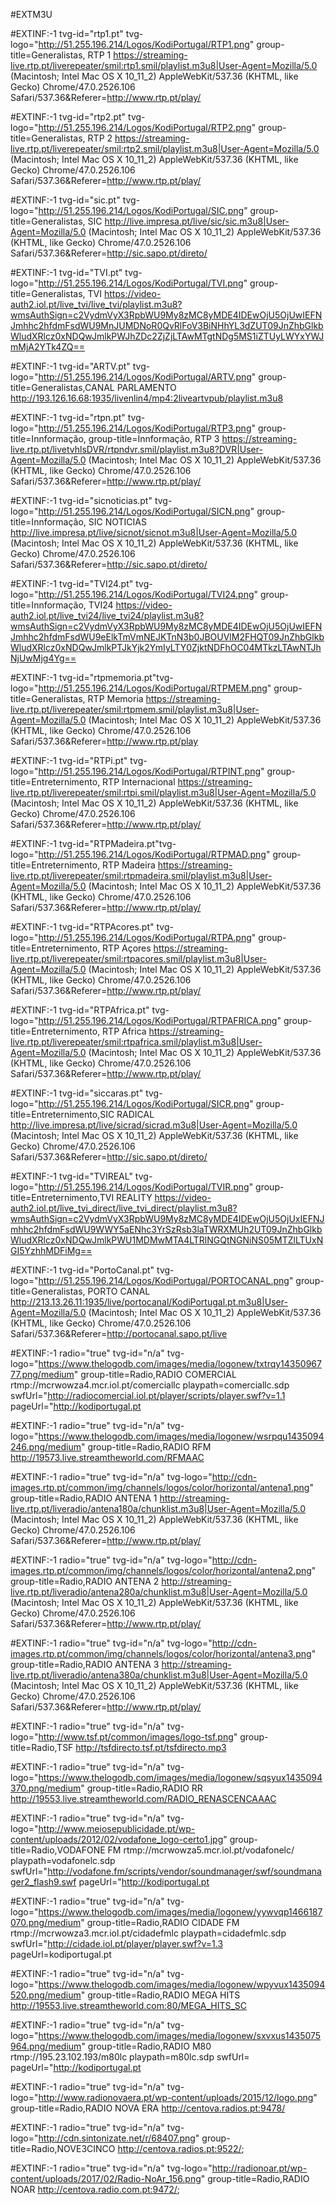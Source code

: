#EXTM3U

#EXTINF:-1 tvg-id="rtp1.pt" tvg-logo="http://51.255.196.214/Logos/KodiPortugal/RTP1.png" group-title=Generalistas, RTP 1 
https://streaming-live.rtp.pt/liverepeater/smil:rtp1.smil/playlist.m3u8|User-Agent=Mozilla/5.0 (Macintosh; Intel Mac OS X 10_11_2) AppleWebKit/537.36 (KHTML, like Gecko) Chrome/47.0.2526.106 Safari/537.36&Referer=http://www.rtp.pt/play/

#EXTINF:-1 tvg-id="rtp2.pt" tvg-logo="http://51.255.196.214/Logos/KodiPortugal/RTP2.png" group-title=Generalistas, RTP 2 
https://streaming-live.rtp.pt/liverepeater/smil:rtp2.smil/playlist.m3u8|User-Agent=Mozilla/5.0 (Macintosh; Intel Mac OS X 10_11_2) AppleWebKit/537.36 (KHTML, like Gecko) Chrome/47.0.2526.106 Safari/537.36&Referer=http://www.rtp.pt/play/

#EXTINF:-1 tvg-id="sic.pt" tvg-logo="http://51.255.196.214/Logos/KodiPortugal/SIC.png" group-title=Generalistas, SIC
http://live.impresa.pt/live/sic/sic.m3u8|User-Agent=Mozilla/5.0 (Macintosh; Intel Mac OS X 10_11_2) AppleWebKit/537.36 (KHTML, like Gecko) Chrome/47.0.2526.106 Safari/537.36&Referer=http://sic.sapo.pt/direto/

#EXTINF:-1 tvg-id="TVI.pt" tvg-logo="http://51.255.196.214/Logos/KodiPortugal/TVI.png" group-title=Generalistas, TVI 
https://video-auth2.iol.pt/live_tvi/live_tvi/playlist.m3u8?wmsAuthSign=c2VydmVyX3RpbWU9My8zMC8yMDE4IDEwOjU5OjUwIEFNJmhhc2hfdmFsdWU9MnJUMDNoR0QvRlFoV3BiNHhYL3dZUT09JnZhbGlkbWludXRlcz0xNDQwJmlkPWJhZDc2ZjZjLTAwMTgtNDg5MS1iZTUyLWYxYWJmMjA2YTk4ZQ==

#EXTINF:-1 tvg-id="ARTV.pt" tvg-logo="http://51.255.196.214/Logos/KodiPortugal/ARTV.png" group-title=Generalistas,CANAL PARLAMENTO
http://193.126.16.68:1935/livenlin4/mp4:2liveartvpub/playlist.m3u8

#EXTINF:-1 tvg-id="rtpn.pt" tvg-logo="http://51.255.196.214/Logos/KodiPortugal/RTP3.png" group-title=Innformação, group-title=Innformação, RTP 3 
https://streaming-live.rtp.pt/livetvhlsDVR/rtpndvr.smil/playlist.m3u8?DVR|User-Agent=Mozilla/5.0 (Macintosh; Intel Mac OS X 10_11_2) AppleWebKit/537.36 (KHTML, like Gecko) Chrome/47.0.2526.106 Safari/537.36&Referer=http://www.rtp.pt/play/

#EXTINF:-1 tvg-id="sicnoticias.pt" tvg-logo="http://51.255.196.214/Logos/KodiPortugal/SICN.png" group-title=Innformação, SIC NOTICIAS
http://live.impresa.pt/live/sicnot/sicnot.m3u8|User-Agent=Mozilla/5.0 (Macintosh; Intel Mac OS X 10_11_2) AppleWebKit/537.36 (KHTML, like Gecko) Chrome/47.0.2526.106 Safari/537.36&Referer=http://sic.sapo.pt/direto/

#EXTINF:-1 tvg-id="TVI24.pt" tvg-logo="http://51.255.196.214/Logos/KodiPortugal/TVI24.png" group-title=Innformação, TVI24 
https://video-auth2.iol.pt/live_tvi24/live_tvi24/playlist.m3u8?wmsAuthSign=c2VydmVyX3RpbWU9My8zMC8yMDE4IDEwOjU5OjUwIEFNJmhhc2hfdmFsdWU9eElkTmVmNEJKTnN3b0JBOUVlM2FHQT09JnZhbGlkbWludXRlcz0xNDQwJmlkPTJkYjk2YmIyLTY0ZjktNDFhOC04MTkzLTAwNTJhNjUwMjg4Yg==

#EXTINF:-1 tvg-id="rtpmemoria.pt"tvg-logo="http://51.255.196.214/Logos/KodiPortugal/RTPMEM.png" group-title=Generalistas, RTP Memoria 
https://streaming-live.rtp.pt/liverepeater/smil:rtpmem.smil/playlist.m3u8|User-Agent=Mozilla/5.0 (Macintosh; Intel Mac OS X 10_11_2) AppleWebKit/537.36 (KHTML, like Gecko) Chrome/47.0.2526.106 Safari/537.36&Referer=http://www.rtp.pt/play

#EXTINF:-1 tvg-id="RTPi.pt" tvg-logo="http://51.255.196.214/Logos/KodiPortugal/RTPINT.png" group-title=Entreternimento, RTP Internacional
https://streaming-live.rtp.pt/liverepeater/smil:rtpi.smil/playlist.m3u8|User-Agent=Mozilla/5.0 (Macintosh; Intel Mac OS X 10_11_2) AppleWebKit/537.36 (KHTML, like Gecko) Chrome/47.0.2526.106 Safari/537.36&Referer=http://www.rtp.pt/play/

#EXTINF:-1 tvg-id="RTPMadeira.pt"tvg-logo="http://51.255.196.214/Logos/KodiPortugal/RTPMAD.png" group-title=Entreternimento, RTP Madeira 
https://streaming-live.rtp.pt/liverepeater/smil:rtpmadeira.smil/playlist.m3u8|User-Agent=Mozilla/5.0 (Macintosh; Intel Mac OS X 10_11_2) AppleWebKit/537.36 (KHTML, like Gecko) Chrome/47.0.2526.106 Safari/537.36&Referer=http://www.rtp.pt/play/

#EXTINF:-1 tvg-id="RTPAcores.pt" tvg-logo="http://51.255.196.214/Logos/KodiPortugal/RTPA.png" group-title=Entreternimento, RTP Açores
https://streaming-live.rtp.pt/liverepeater/smil:rtpacores.smil/playlist.m3u8|User-Agent=Mozilla/5.0 (Macintosh; Intel Mac OS X 10_11_2) AppleWebKit/537.36 (KHTML, like Gecko) Chrome/47.0.2526.106 Safari/537.36&Referer=http://www.rtp.pt/play/

#EXTINF:-1 tvg-id="RTPAfrica.pt" tvg-logo="http://51.255.196.214/Logos/KodiPortugal/RTPAFRICA.png" group-title=Entreternimento, RTP Africa
https://streaming-live.rtp.pt/liverepeater/smil:rtpafrica.smil/playlist.m3u8|User-Agent=Mozilla/5.0 (Macintosh; Intel Mac OS X 10_11_2) AppleWebKit/537.36 (KHTML, like Gecko) Chrome/47.0.2526.106 Safari/537.36&Referer=http://www.rtp.pt/play/

#EXTINF:-1 tvg-id="siccaras.pt" tvg-logo="http://51.255.196.214/Logos/KodiPortugal/SICR.png" group-title=Entreternimento,SIC RADICAL 
http://live.impresa.pt/live/sicrad/sicrad.m3u8|User-Agent=Mozilla/5.0 (Macintosh; Intel Mac OS X 10_11_2) AppleWebKit/537.36 (KHTML, like Gecko) Chrome/47.0.2526.106 Safari/537.36&Referer=http://sic.sapo.pt/direto/

#EXTINF:-1 tvg-id="TVIREAL" tvg-logo="http://51.255.196.214/Logos/KodiPortugal/TVIR.png" group-title=Entreternimento,TVI REALITY 
https://video-auth2.iol.pt/live_tvi_direct/live_tvi_direct/playlist.m3u8?wmsAuthSign=c2VydmVyX3RpbWU9My8zMC8yMDE4IDEwOjU5OjUxIEFNJmhhc2hfdmFsdWU9WWY5aENhc3YrSzRsb3laTWRXMUh2UT09JnZhbGlkbWludXRlcz0xNDQwJmlkPWU1MDMwMTA4LTRlNGQtNGNiNS05MTZlLTUxNGI5YzhhMDFiMg==

#EXTINF:-1 tvg-id="PortoCanal.pt" tvg-logo="http://51.255.196.214/Logos/KodiPortugal/PORTOCANAL.png"  group-title=Generalistas, PORTO CANAL
http://213.13.26.11:1935/live/portocanal/KodiPortugal.pt.m3u8|User-Agent=Mozilla/5.0 (Macintosh; Intel Mac OS X 10_11_2) AppleWebKit/537.36 (KHTML, like Gecko) Chrome/47.0.2526.106 Safari/537.36&Referer=http://portocanal.sapo.pt/live


#EXTINF:-1 radio="true" tvg-id="n/a" tvg-logo="https://www.thelogodb.com/images/media/logonew/txtrqy1435096777.png/medium" group-title=Radio,RADIO COMERCIAL
rtmp://mcrwowza4.mcr.iol.pt/comerciallc playpath=comerciallc.sdp swfUrl="http://radiocomercial.iol.pt/player/scripts/player.swf?v=1.1 pageUrl="http://kodiportugal.pt

#EXTINF:-1 radio="true" tvg-id="n/a" tvg-logo="https://www.thelogodb.com/images/media/logonew/wsrpqu1435094246.png/medium" group-title=Radio,RADIO RFM
http://19573.live.streamtheworld.com/RFMAAC

#EXTINF:-1 radio="true" tvg-id="n/a" tvg-logo="http://cdn-images.rtp.pt/common/img/channels/logos/color/horizontal/antena1.png" group-title=Radio,RADIO  ANTENA 1
http://streaming-live.rtp.pt/liveradio/antena180a/chunklist.m3u8|User-Agent=Mozilla/5.0 (Macintosh; Intel Mac OS X 10_11_2) AppleWebKit/537.36 (KHTML, like Gecko) Chrome/47.0.2526.106 Safari/537.36&Referer=http://www.rtp.pt/play/

#EXTINF:-1 radio="true" tvg-id="n/a" tvg-logo="http://cdn-images.rtp.pt/common/img/channels/logos/color/horizontal/antena2.png" group-title=Radio,RADIO  ANTENA 2
http://streaming-live.rtp.pt/liveradio/antena280a/chunklist.m3u8|User-Agent=Mozilla/5.0 (Macintosh; Intel Mac OS X 10_11_2) AppleWebKit/537.36 (KHTML, like Gecko) Chrome/47.0.2526.106 Safari/537.36&Referer=http://www.rtp.pt/play/

#EXTINF:-1 radio="true" tvg-id="n/a" tvg-logo="http://cdn-images.rtp.pt/common/img/channels/logos/color/horizontal/antena3.png" group-title=Radio,RADIO  ANTENA 3
http://streaming-live.rtp.pt/liveradio/antena380a/chunklist.m3u8|User-Agent=Mozilla/5.0 (Macintosh; Intel Mac OS X 10_11_2) AppleWebKit/537.36 (KHTML, like Gecko) Chrome/47.0.2526.106 Safari/537.36&Referer=http://www.rtp.pt/play/

#EXTINF:-1 radio="true" tvg-id="n/a" tvg-logo="http://www.tsf.pt/common/images/logo-tsf.png"  group-title=Radio,TSF
http://tsfdirecto.tsf.pt/tsfdirecto.mp3

#EXTINF:-1 radio="true" tvg-id="n/a" tvg-logo="https://www.thelogodb.com/images/media/logonew/sqsyux1435094370.png/medium"  group-title=Radio,RADIO RR
http://19553.live.streamtheworld.com/RADIO_RENASCENCAAAC

#EXTINF:-1 radio="true" tvg-id="n/a" tvg-logo="http://www.meiosepublicidade.pt/wp-content/uploads/2012/02/vodafone_logo-certo1.jpg"  group-title=Radio,VODAFONE FM
rtmp://mcrwowza5.mcr.iol.pt/vodafonelc/ playpath=vodafonelc.sdp swfUrl="http://vodafone.fm/scripts/vendor/soundmanager/swf/soundmanager2_flash9.swf pageUrl="http://kodiportugal.pt

#EXTINF:-1 radio="true" tvg-id="n/a" tvg-logo="https://www.thelogodb.com/images/media/logonew/yywvqp1466187070.png/medium"  group-title=Radio,RADIO CIDADE FM
rtmp://mcrwowza3.mcr.iol.pt/cidadefmlc playpath=cidadefmlc.sdp swfUrl="http://cidade.iol.pt/player/player.swf?v=1.3 pageUrl=kodiportugal.pt

#EXTINF:-1 radio="true" tvg-id="n/a" tvg-logo="https://www.thelogodb.com/images/media/logonew/wpyvux1435094520.png/medium"  group-title=Radio,RADIO MEGA HITS
http://19553.live.streamtheworld.com:80/MEGA_HITS_SC

#EXTINF:-1 radio="true" tvg-id="n/a" tvg-logo="https://www.thelogodb.com/images/media/logonew/sxvxus1435075964.png/medium"  group-title=Radio,RADIO M80
rtmp://195.23.102.193/m80lc playpath=m80lc.sdp swfUrl= pageUrl="http://kodiportugal.pt

#EXTINF:-1 radio="true" tvg-id="n/a" tvg-logo="http://www.radionovaera.pt/wp-content/uploads/2015/12/logo.png"  group-title=Radio,RADIO NOVA ERA
http://centova.radios.pt:9478/

#EXTINF:-1 radio="true" tvg-id="n/a" tvg-logo="http://cdn.sintonizate.net/r/68407.png"  group-title=Radio,NOVE3CINCO
http://centova.radios.pt:9522/;

#EXTINF:-1 radio="true" tvg-id="n/a" tvg-logo="http://radionoar.pt/wp-content/uploads/2017/02/Radio-NoAr_156.png"  group-title=Radio,RADIO NOAR
http://centova.radio.com.pt:9472/;
